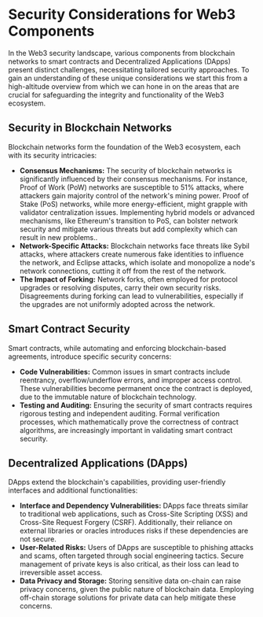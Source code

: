 # Security Considerations for Web3 Components

In the Web3 security landscape, various components from blockchain networks to smart contracts and Decentralized Applications (DApps) present distinct challenges, necessitating tailored security approaches. To gain an understanding of these unique considerations we start this from a high-altitude overview from which we can hone in on the areas that are crucial for safeguarding the integrity and functionality of the Web3 ecosystem.

## Security in Blockchain Networks

Blockchain networks form the foundation of the Web3 ecosystem, each with its security intricacies:

* **Consensus Mechanisms:** The security of blockchain networks is significantly influenced by their consensus mechanisms. For instance, Proof of Work (PoW) networks are susceptible to 51% attacks, where attackers gain majority control of the network's mining power. Proof of Stake (PoS) networks, while more energy-efficient, might grapple with validator centralization issues. Implementing hybrid models or advanced mechanisms, like Ethereum's transition to PoS, can bolster network security and mitigate various threats but add complexity which can result in new problems..
* **Network-Specific Attacks:** Blockchain networks face threats like Sybil attacks, where attackers create numerous fake identities to influence the network, and Eclipse attacks, which isolate and monopolize a node's network connections, cutting it off from the rest of the network.
* **The Impact of Forking:** Network forks, often employed for protocol upgrades or resolving disputes, carry their own security risks. Disagreements during forking can lead to vulnerabilities, especially if the upgrades are not uniformly adopted across the network.

## Smart Contract Security

Smart contracts, while automating and enforcing blockchain-based agreements, introduce specific security concerns:

* **Code Vulnerabilities:** Common issues in smart contracts include reentrancy, overflow/underflow errors, and improper access control. These vulnerabilities become permanent once the contract is deployed, due to the immutable nature of blockchain technology.
* **Testing and Auditing:** Ensuring the security of smart contracts requires rigorous testing and independent auditing. Formal verification processes, which mathematically prove the correctness of contract algorithms, are increasingly important in validating smart contract security.

## Decentralized Applications (DApps)

DApps extend the blockchain's capabilities, providing user-friendly interfaces and additional functionalities:

* **Interface and Dependency Vulnerabilities:** DApps face threats similar to traditional web applications, such as Cross-Site Scripting (XSS) and Cross-Site Request Forgery (CSRF). Additionally, their reliance on external libraries or oracles introduces risks if these dependencies are not secure.
* **User-Related Risks:** Users of DApps are susceptible to phishing attacks and scams, often targeted through social engineering tactics. Secure management of private keys is also critical, as their loss can lead to irreversible asset access.
* **Data Privacy and Storage:** Storing sensitive data on-chain can raise privacy concerns, given the public nature of blockchain data. Employing off-chain storage solutions for private data can help mitigate these concerns.